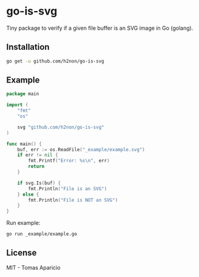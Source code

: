 # go-is-svg

Tiny package to verify if a given file buffer is an SVG image in Go (golang).

## Installation

```bash
go get -u github.com/h2non/go-is-svg
```

## Example

```go
package main

import (
	"fmt"
	"os"

	svg "github.com/h2non/go-is-svg"
)

func main() {
	buf, err := os.ReadFile("_example/example.svg")
	if err != nil {
		fmt.Printf("Error: %s\n", err)
		return
	}

	if svg.Is(buf) {
		fmt.Println("File is an SVG")
	} else {
		fmt.Println("File is NOT an SVG")
	}
}
```

Run example:
```bash
go run _example/example.go
```

## License

MIT - Tomas Aparicio
